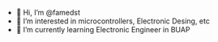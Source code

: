 - 👋 Hi, I’m @famedst
- 👀 I’m interested in microcontrollers, Electronic Desing, etc
- 🌱 I’m currently learning Electronic Engineer in BUAP 


<!---
famedst/famedst is a ✨ special ✨ repository because its `README.md` (this file) appears on your GitHub profile.
You can click the Preview link to take a look at your changes.
--->
